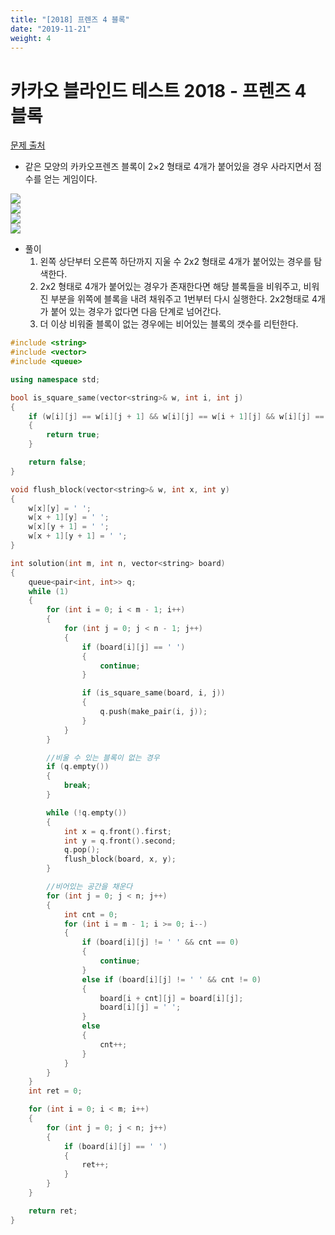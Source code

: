 ```yaml
---
title: "[2018] 프렌즈 4 블록"
date: "2019-11-21"
weight: 4
---
```


# 카카오 블라인드 테스트 2018 - 프렌즈 4 블록

[문제 출처](https://programmers.co.kr/learn/courses/30/lessons/17679)

- 같은 모양의 카카오프렌즈 블록이 2×2 형태로 4개가 붙어있을 경우 사라지면서 점수를 얻는 게임이다.

![](/images/friend4block1.png")  
![](/images/friend4block2.png")  
![](/images/friend4block3.png")  
![](/images/friend4block4.png")
- 풀이
	1. 왼쪽 상단부터 오른쪽 하단까지 지울 수 2x2 형태로 4개가 붙어있는 경우를 탐색한다.
	2. 2x2 형태로 4개가 붙어있는 경우가 존재한다면 해당 블록들을 비워주고, 비워진 부분을 위쪽에 블록을 내려 채워주고 1번부터 다시 실행한다. 2x2형태로 4개가 붙어 있는 경우가 없다면 다음 단계로 넘어간다.
	3. 더 이상 비워줄 블록이 없는 경우에는 비어있는 블록의 갯수를 리턴한다.

```cpp
#include <string>
#include <vector>
#include <queue>

using namespace std;

bool is_square_same(vector<string>& w, int i, int j)
{
	if (w[i][j] == w[i][j + 1] && w[i][j] == w[i + 1][j] && w[i][j] == w[i + 1][j + 1])
	{
		return true;
	}

	return false;
}

void flush_block(vector<string>& w, int x, int y)
{
	w[x][y] = ' ';
	w[x + 1][y] = ' ';
	w[x][y + 1] = ' ';
	w[x + 1][y + 1] = ' ';
}

int solution(int m, int n, vector<string> board)
{
	queue<pair<int, int>> q;
	while (1)
	{
		for (int i = 0; i < m - 1; i++)
		{
			for (int j = 0; j < n - 1; j++)
			{
				if (board[i][j] == ' ')
				{
					continue;
				}

				if (is_square_same(board, i, j))
				{
					q.push(make_pair(i, j));
				}
			}
		}

		//비울 수 있는 블록이 없는 경우
		if (q.empty())
		{
			break;
		}

		while (!q.empty())
		{
			int x = q.front().first;
			int y = q.front().second;
			q.pop();
			flush_block(board, x, y);
		}

		//비어있는 공간을 채운다
		for (int j = 0; j < n; j++)
		{
			int cnt = 0;
			for (int i = m - 1; i >= 0; i--)
			{
				if (board[i][j] != ' ' && cnt == 0)
				{
					continue;
				}
				else if (board[i][j] != ' ' && cnt != 0)
				{
					board[i + cnt][j] = board[i][j];
					board[i][j] = ' ';
				}
				else
				{
					cnt++;
				}
			}
		}
	}
	int ret = 0;

	for (int i = 0; i < m; i++)
	{
		for (int j = 0; j < n; j++)
		{
			if (board[i][j] == ' ')
			{
				ret++;
			}
		}
	}

	return ret;
}
```

